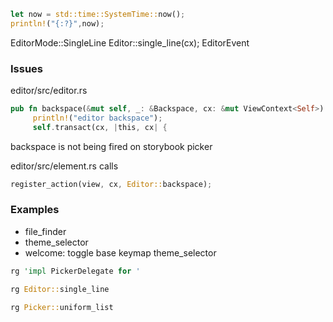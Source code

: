 
```rust
let now = std::time::SystemTime::now();
println!("{:?}",now);
```

EditorMode::SingleLine
Editor::single_line(cx);
EditorEvent

### Issues

editor/src/editor.rs

```rust
pub fn backspace(&mut self, _: &Backspace, cx: &mut ViewContext<Self>) {
     println!("editor backspace");
     self.transact(cx, |this, cx| {
```

backspace is not being fired on storybook picker

editor/src/element.rs calls

```rust
register_action(view, cx, Editor::backspace);
```

### Examples

- file_finder
- theme_selector
- welcome: toggle base keymap theme_selector

```rust
rg 'impl PickerDelegate for '
```

```rust
rg Editor::single_line
```

```rust
rg Picker::uniform_list
```
